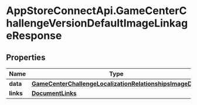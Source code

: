 # AppStoreConnectApi.GameCenterChallengeVersionDefaultImageLinkageResponse

## Properties

Name | Type | Description | Notes
------------ | ------------- | ------------- | -------------
**data** | [**GameCenterChallengeLocalizationRelationshipsImageData**](GameCenterChallengeLocalizationRelationshipsImageData.md) |  | 
**links** | [**DocumentLinks**](DocumentLinks.md) |  | 


